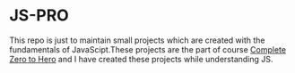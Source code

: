 # JS-PRO
This repo is just to maintain small projects which are created with the fundamentals of JavaScipt.These projects are the part of course [Complete Zero to Hero](https://www.udemy.com/course/the-complete-javascript-course/?utm_source=adwords&utm_medium=udemyads&utm_campaign=LongTail_la.EN_cc.INDIA&utm_content=deal4584&utm_term=_._ag_77882236463_._ad_533093955810_._kw__._de_c_._dm__._pl__._ti_dsa-1007766171312_._li_1007819_._pd__._&matchtype=)
and I have created these projects while understanding JS.
